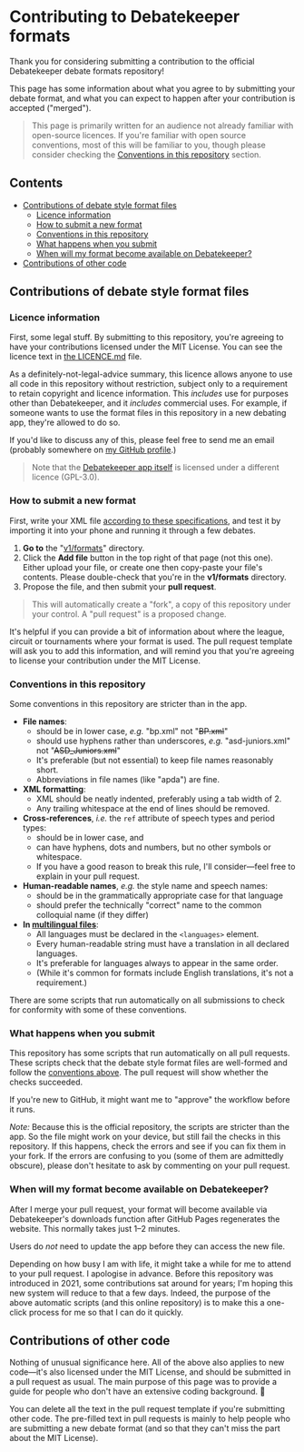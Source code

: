 Contributing to Debatekeeper formats
====================================

Thank you for considering submitting a contribution to the official Debatekeeper debate formats repository!

This page has some information about what you agree to by submitting your debate format, and what you can expect to happen after your contribution is accepted ("merged").

> This page is primarily written for an audience not already familiar with open-source licences. If you're familiar with open source conventions, most of this will be familiar to you, though please consider checking the [Conventions in this repository](#conventions-in-this-repository) section.

Contents
--------

* [Contributions of debate style format files](#contributions-of-debate-style-format-files)
   * [Licence information](#licence-information)
   * [How to submit a new format](#how-to-submit-a-new-format)
   * [Conventions in this repository](#conventions-in-this-repository)
   * [What happens when you submit](#what-happens-when-you-submit)
   * [When will my format become available on Debatekeeper?](#when-will-my-format-become-available-on-debatekeeper)
* [Contributions of other code](#contributions-of-other-code)

Contributions of debate style format files
------------------------------------------

### Licence information

First, some legal stuff. By submitting to this repository, you're agreeing to have your contributions licensed under the MIT License. You can see the licence text in [the LICENCE.md](https://github.com/czlee/debatekeeper-formats/tree/main/LICENCE.md) file.

As a definitely-not-legal-advice summary, this licence allows anyone to use all code in this repository without restriction, subject only to a requirement to retain copyright and licence information. This _includes_ use for purposes other than Debatekeeper, and it _includes_ commercial uses. For example, if someone wants to use the format files in this repository in a new debating app, they're allowed to do so.

If you'd like to discuss any of this, please feel free to send me an email (probably somewhere on [my GitHub profile](https://github.com/czlee/).)

> Note that the [Debatekeeper app itself](https://github.com/czlee/debatekeeper) is licensed under a different licence (GPL-3.0).

### How to submit a new format

First, write your XML file [according to these specifications](https://github.com/czlee/debatekeeper/wiki/Writing-your-own-custom-debate-format-file), and test it by importing it into your phone and running it through a few debates.

1. **Go to** the "[v1/formats](https://github.com/czlee/debatekeeper-formats/tree/main/v1/formats)" directory.
2. Click the **Add file** button in the top right of that page (not this one). Either upload your file, or create one then copy-paste your file's contents. Please double-check that you're in the **v1/formats** directory.
3. Propose the file, and then submit your **pull request**.

> This will automatically create a "fork", a copy of this repository under your control. A "pull request" is a proposed change.

It's helpful if you can provide a bit of information about where the league, circuit or tournaments where your format is used. The pull request template will ask you to add this information, and will remind you that you're agreeing to license your contribution under the MIT License.

### Conventions in this repository

Some conventions in this repository are stricter than in the app.

- **File names**:
  - should be in lower case, _e.g._ "bp.xml" not "~~BP.xml~~"
  - should use hyphens rather than underscores, _e.g._ "asd-juniors.xml" not "~~ASD_Juniors.xml~~"
  - It's preferable (but not essential) to keep file names reasonably short.
  - Abbreviations in file names (like "apda") are fine.
- **XML formatting**:
  - XML should be neatly indented, preferably using a tab width of 2.
  - Any trailing whitespace at the end of lines should be removed.
- **Cross-references**, _i.e._ the `ref` attribute of speech types and period types:
  - should be in lower case, and
  - can have hyphens, dots and numbers, but no other symbols or whitespace.
  - If you have a good reason to break this rule, I'll consider—feel free to explain in your pull request.
- **Human-readable names**, _e.g._ the style name and speech names:
  - should be in the grammatically appropriate case for that language
  - should prefer the technically "correct" name to the common colloquial name (if they differ)
- **In [multilingual files](https://github.com/czlee/debatekeeper/wiki/Writing-your-own-custom-debate-format-file#multilingual-formats)**:
  - All languages must be declared in the `<languages>` element.
  - Every human-readable string must have a translation in all declared languages.
  - It's preferable for languages always to appear in the same order.
  - (While it's common for formats include English translations, it's not a requirement.)

There are some scripts that run automatically on all submissions to check for conformity with some of these conventions.

### What happens when you submit

This repository has some scripts that run automatically on all pull requests. These scripts check that the debate style format files are well-formed and follow the [conventions above](#conventions-in-this-repository). The pull request will show whether the checks succeeded.

If you're new to GitHub, it might want me to "approve" the workflow before it runs.

_Note:_ Because this is the official repository, the scripts are stricter than the app. So the file might work on your device, but still fail the checks in this repository. If this happens, check the errors and see if you can fix them in your fork. If the errors are confusing to you (some of them are admittedly obscure), please don't hesitate to ask by commenting on your pull request.

### When will my format become available on Debatekeeper?

After I merge your pull request, your format will become available via Debatekeeper's downloads function after GitHub Pages regenerates the website. This normally takes just 1–2 minutes.

Users do _not_ need to update the app before they can access the new file.

Depending on how busy I am with life, it might take a while for me to attend to your pull request. I apologise in advance. Before this repository was introduced in 2021, some contributions sat around for years; I'm hoping this new system will reduce to that a few days. Indeed, the purpose of the above automatic scripts (and this online repository) is to make this a one-click process for me so that I can do it quickly.

Contributions of other code
---------------------------

Nothing of unusual significance here. All of the above also applies to new code—it's also licensed under the MIT License, and should be submitted in a pull request as usual. The main purpose of this page was to provide a guide for people who don't have an extensive coding background. 🙂

You can delete all the text in the pull request template if you're submitting other code. The pre-filled text in pull requests is mainly to help people who are submitting a new debate format (and so that they can't miss the part about the MIT License).
